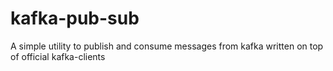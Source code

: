 # kafka-pub-sub
A simple utility to publish and consume messages from kafka written on top of official kafka-clients
